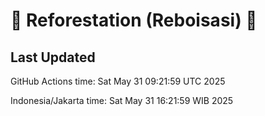 
# 🌳 Reforestation (Reboisasi) 🌲

## Last Updated

GitHub Actions time: Sat May 31 09:21:59 UTC 2025

Indonesia/Jakarta time: Sat May 31 16:21:59 WIB 2025
